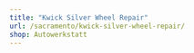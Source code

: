 ```yaml
---
title: "Kwick Silver Wheel Repair"
url: /sacramento/kwick-silver-wheel-repair/
shop: Autowerkstatt
---
```

